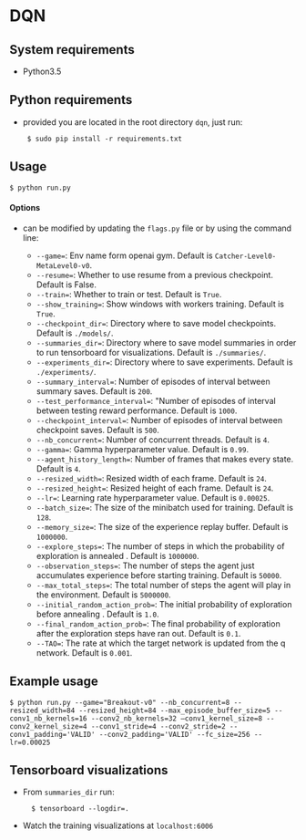 # DQN

## System requirements

 - Python3.5

## Python requirements

 - provided you are located in the root directory ```dqn```, just run:

        $ sudo pip install -r requirements.txt

## Usage

    $ python run.py

#### Options

- can be modified by updating the ```flags.py``` file or by using the command line:

    * ```--game=```:  Env name form openai gym. Default is ```Catcher-Level0-MetaLevel0-v0```.
    * ```--resume=```:  Whether to use resume from a previous checkpoint. Default is False.
    * ```--train=```:  Whether to train or test. Default is ```True```.
    * ```--show_training=```:  Show windows with workers training. Default is ```True```.
    * ```--checkpoint_dir=```:  Directory where to save model checkpoints. Default is ```./models/```.
    * ```--summaries_dir=```:  Directory where to save model summaries in order to run tensorboard for visualizations. Default is ```./summaries/```.
    * ```--experiments_dir=```:  Directory where to save experiments. Default is ```./experiments/```.
    * ```--summary_interval=```:  Number of episodes of interval between summary saves. Default is ```200```.
    * ```--test_performance_interval=```:  "Number of episodes of interval between testing reward performance. Default is ```1000```.
    * ```--checkpoint_interval=```:  Number of episodes of interval between checkpoint saves. Default is ```500```.
    * ```--nb_concurrent=```:  Number of concurrent threads. Default is ```4```.
    * ```--gamma=```:  Gamma hyperparameter value. Default is ```0.99```.
    * ```--agent_history_length=```:  Number of frames that makes every state. Default is ```4```.
    * ```--resized_width=```:  Resized width of each frame. Default is ```24```.
    * ```--resized_height=```:  Resized height of each frame. Default is ```24```.
    * ```--lr=```:  Learning rate hyperparameter value. Default is ```0.00025```.
    * ```--batch_size=```:  The size of the minibatch used for training. Default is ```128```.
    * ```--memory_size=```:  The size of the experience replay buffer. Default is ```1000000```.
    * ```--explore_steps=```:  The number of steps in which the probability of exploration is annealed . Default is ```1000000```.
    * ```--observation_steps=```:  The number of steps the agent just accumulates experience before starting training. Default is ```50000```.
    * ```--max_total_steps=```:  The total number of steps the agent will play in the environment. Default is ```5000000```.
    * ```--initial_random_action_prob=```:  The initial probability of exploration before annealing . Default is ```1.0```.
    * ```--final_random_action_prob=```:  The final probability of exploration after the exploration steps have ran out. Default is ```0.1```.
    * ```--TAO=```:  The rate at which the target network is updated from the q network. Default is ```0.001```.


## Example usage

    $ python run.py --game="Breakout-v0" --nb_concurrent=8 --resized_width=84 --resized_height=84 --max_episode_buffer_size=5 --conv1_nb_kernels=16 --conv2_nb_kernels=32 —conv1_kernel_size=8 --conv2_kernel_size=4 --conv1_stride=4 --conv2_stride=2 --conv1_padding='VALID' --conv2_padding='VALID' --fc_size=256 --lr=0.00025

## Tensorboard visualizations

* From ```summaries_dir``` run:
    
        $ tensorboard --logdir=.
    
* Watch the training visualizations at ```localhost:6006```
